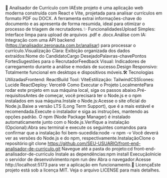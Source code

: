 🚀 Analisador de Currículo com IAEste projeto é uma aplicação web moderna construída com React e Vite, projetada para analisar currículos em formato PDF ou DOCX. A ferramenta extrai informações-chave do documento e as apresenta de forma resumida, ideal para otimizar o processo de triagem de recrutadores.✨ FuncionalidadesUpload Simples: Interface limpa para upload de arquivos .pdf e .docx.Análise com IA: Integração com uma API backend (https://analisador.zeronauta.com.br/analisar) para processar o currículo.Visualização Clara: Exibição organizada dos dados extraídos:Nome do CandidatoCargo DesejadoPalavras-chavePontos FortesSugestões para o RecrutadorFeedback Visual: Indicadores de carregamento durante a análise e modais de sucesso.Design Responsivo: Totalmente funcional em desktops e dispositivos móveis.🛠️ Tecnologias UtilizadasFrontend: ReactBuild Tool: ViteEstilização: TailwindCSSÍcones: Lucide ReactDeploy: Vercel⚙️ Como Executar o Projeto LocalmentePara rodar este projeto em sua máquina local, siga os passos abaixo.Pré-requisitosAntes de começar, você precisará ter o Node.js e o npm instalados em sua máquina.Instale o Node.js:Acesse o site oficial do Node.js.Baixe a versão LTS (Long Term Support), que é a mais estável e recomendada.Execute o instalador e siga as instruções, mantendo as opções padrão. O npm (Node Package Manager) é instalado automaticamente junto com o Node.js.Verifique a instalação (Opcional):Abra seu terminal e execute os seguintes comandos para confirmar que a instalação foi bem-sucedida:node -v
npm -v
Você deverá ver as versões do Node.js e do npm, respectivamente.InstalaçãoClone o repositório:git clone https://github.com/SEU-USUARIO/front-end-analisador-de-curriculo.git
Navegue até a pasta do projeto:cd front-end-analisador-de-curriculo
Instale as dependências:npm install
ExecuçãoInicie o servidor de desenvolvimento:npm run dev
Abra o navegador:Acesse http://localhost:5173 para ver a aplicação em funcionamento.📄 LicençaEste projeto está sob a licença MIT. Veja o arquivo LICENSE para mais detalhes.